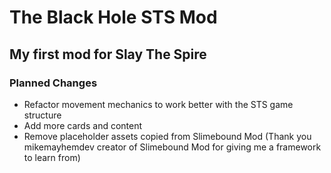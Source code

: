 # The Black Hole STS Mod
## My first mod for Slay The Spire 
### Planned Changes
* Refactor movement mechanics to work better with the STS game structure
* Add more cards and content
* Remove placeholder assets copied from Slimebound Mod (Thank you mikemayhemdev creator of Slimebound Mod for giving me a framework to learn from)